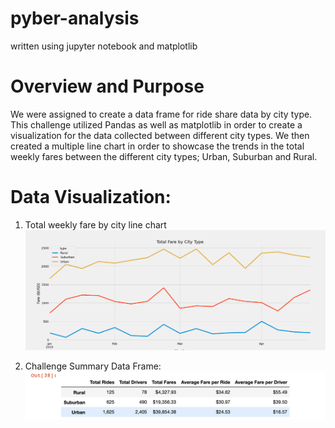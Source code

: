 # pyber-analysis
written using jupyter notebook and matplotlib

# Overview and Purpose
We were assigned to create a data frame for ride share data by city type.  This challenge utilized Pandas as well as matplotlib in order to create a visualization for the data collected between different city types.  We then created a multiple line chart in order to showcase the trends in the total weekly fares between the different city types; Urban, Suburban and Rural.

# Data Visualization:

1) Total weekly fare by city line chart
![Challenge_fare_summary](analysis/Challenge_fare_summary.png)

2) Challenge Summary Data Frame:
![summary_df_chal](analysis/summary_df_chal.png)

